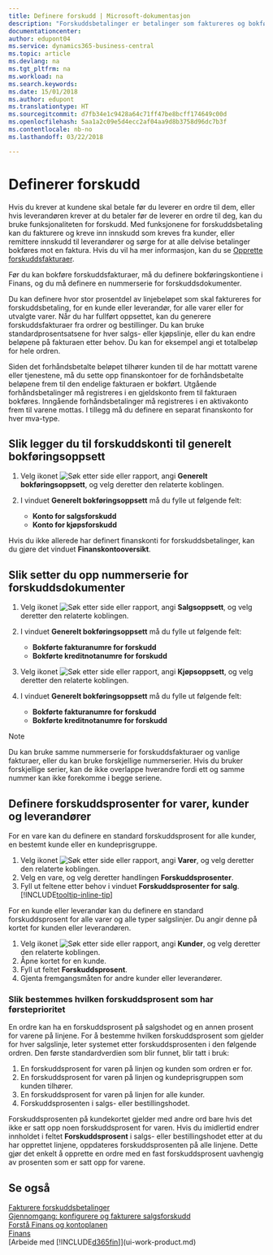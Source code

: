 ```yaml
---
title: Definere forskudd | Microsoft-dokumentasjon
description: "Forskuddsbetalinger er betalinger som faktureres og bokføres i en salgs- eller kjøpsforskuddsordre før endelig fakturering. Du må kanskje ha et innskudd før du produserer varer etter ordre, eller du må ha betaling før du sender varer til en kunde. Med funksjonene for forskuddsbetaling kan du fakturere og kreve inn innskudd som kreves fra kunder, eller remittere innskudd til leverandører. Dermed kan du sikre at alle betalinger bokføres mot en faktura."
documentationcenter: 
author: edupont04
ms.service: dynamics365-business-central
ms.topic: article
ms.devlang: na
ms.tgt_pltfrm: na
ms.workload: na
ms.search.keywords: 
ms.date: 15/01/2018
ms.author: edupont
ms.translationtype: HT
ms.sourcegitcommit: d7fb34e1c9428a64c71ff47be8bcff174649c00d
ms.openlocfilehash: 5aa1a2c09e5d4ecc2af04aa9d8b3758d96dc7b3f
ms.contentlocale: nb-no
ms.lasthandoff: 03/22/2018

---
```

# <a name="set-up-prepayments"></a>Definerer forskudd
Hvis du krever at kundene skal betale før du leverer en ordre til dem, eller hvis leverandøren krever at du betaler før de leverer en ordre til deg, kan du bruke funksjonaliteten for forskudd. Med funksjonene for forskuddsbetaling kan du fakturere og kreve inn innskudd som kreves fra kunder, eller remittere innskudd til leverandører og sørge for at alle delvise betalinger bokføres mot en faktura. Hvis du vil ha mer informasjon, kan du se [Opprette forskuddsfakturaer](finance-how-to-create-prepayment-invoices.md).

Før du kan bokføre forskuddsfakturaer, må du definere bokføringskontiene i Finans, og du må definere en nummerserie for forskuddsdokumenter.  

Du kan definere hvor stor prosentdel av linjebeløpet som skal faktureres for forskuddsbetaling, for en kunde eller leverandør, for alle varer eller for utvalgte varer. Når du har fullført oppsettet, kan du generere forskuddsfakturaer fra ordrer og bestillinger. Du kan bruke standardprosentsatsene for hver salgs- eller kjøpslinje, eller du kan endre beløpene på fakturaen etter behov. Du kan for eksempel angi et totalbeløp for hele ordren.  

Siden det forhåndsbetalte beløpet tilhører kunden til de har mottatt varene eller tjenestene, må du sette opp finanskontoer for de forhåndsbetalte beløpene frem til den endelige fakturaen er bokført. Utgående forhåndsbetalinger må registreres i en gjeldskonto frem til fakturaen bokføres. Inngående forhåndsbetalinger må registreres i en aktivakonto frem til varene mottas. I tillegg må du definere en separat finanskonto for hver mva-type.

## <a name="to-add-prepayment-accounts-to-the-general-posting-setup"></a>Slik legger du til forskuddskonti til generelt bokføringsoppsett  

1. Velg ikonet ![Søk etter side eller rapport](media/ui-search/search_small.png "Søk etter side eller rapport"), angi **Generelt bokføringsoppsett**, og velg deretter den relaterte koblingen.
2. I vinduet **Generelt bokføringsoppsett** må du fylle ut følgende felt:  

    - **Konto for salgsforskudd**  
    - **Konto for kjøpsforskudd**  

Hvis du ikke allerede har definert finanskonti for forskuddsbetalinger, kan du gjøre det vinduet **Finanskontooversikt**.  

## <a name="to-set-up-number-series-for-prepayment-documents"></a>Slik setter du opp nummerserie for forskuddsdokumenter  

1. Velg ikonet ![Søk etter side eller rapport](media/ui-search/search_small.png "Søk etter side eller rapport"), angi **Salgsoppsett**, og velg deretter den relaterte koblingen.
2. I vinduet **Generelt bokføringsoppsett** må du fylle ut følgende felt:  

   - **Bokførte fakturanumre for forskudd**
   - **Bokførte kreditnotanumre for forskudd**

1. Velg ikonet ![Søk etter side eller rapport](media/ui-search/search_small.png "Søk etter side eller rapport"), angi **Kjøpsoppsett**, og velg deretter den relaterte koblingen.
2. I vinduet **Generelt bokføringsoppsett** må du fylle ut følgende felt:

    - **Bokførte fakturanumre for forskudd**
    - **Bokførte kreditnotanumre for forskudd**

> [!NOTE]  
>  Du kan bruke samme nummerserie for forskuddsfakturaer og vanlige fakturaer, eller du kan bruke forskjellige nummerserier. Hvis du bruker forskjellige serier, kan de ikke overlappe hverandre fordi ett og samme nummer kan ikke forekomme i begge seriene.  

## <a name="to-set-up-prepayment-percentages-for-items-customers-and-vendors"></a>Definere forskuddsprosenter for varer, kunder og leverandører  
For en vare kan du definere en standard forskuddsprosent for alle kunder, en bestemt kunde eller en kundeprisgruppe.  

1. Velg ikonet ![Søk etter side eller rapport](media/ui-search/search_small.png "Søk etter side eller rapport"), angi **Varer**, og velg deretter den relaterte koblingen.
2. Velg en vare, og velg deretter handlingen **Forskuddsprosenter**.  
3. Fyll ut feltene etter behov i vinduet **Forskuddsprosenter for salg**. [!INCLUDE[tooltip-inline-tip](includes/tooltip-inline-tip_md.md)]

For en kunde eller leverandør kan du definere en standard forskuddsprosent for alle varer og alle typer salgslinjer. Du angir denne på kortet for kunden eller leverandøren.

1. Velg ikonet ![Søk etter side eller rapport](media/ui-search/search_small.png "Søk etter side eller rapport"), angi **Kunder**, og velg deretter den relaterte koblingen.
2. Åpne kortet for en kunde.
3. Fyll ut feltet **Forskuddsprosent**.
4. Gjenta fremgangsmåten for andre kunder eller leverandører.  

### <a name="to-determine-which-prepayment-percentage-has-first-priority"></a>Slik bestemmes hvilken forskuddsprosent som har førsteprioritet  
En ordre kan ha en forskuddsprosent på salgshodet og en annen prosent for varene på linjene. For å bestemme hvilken forskuddsprosent som gjelder for hver salgslinje, leter systemet etter forskuddsprosenten i den følgende ordren. Den første standardverdien som blir funnet, blir tatt i bruk:  
1. En forskuddsprosent for varen på linjen og kunden som ordren er for.  
2. En forskuddsprosent for varen på linjen og kundeprisgruppen som kunden tilhører.  
3. En forskuddsprosent for varen på linjen for alle kunder.  
4. Forskuddsprosenten i salgs- eller bestillingshodet.  

Forskuddsprosenten på kundekortet gjelder med andre ord bare hvis det ikke er satt opp noen forskuddsprosent for varen. Hvis du imidlertid endrer innholdet i feltet **Forskuddsprosent** i salgs- eller bestillingshodet etter at du har opprettet linjene, oppdateres forskuddsprosenten på alle linjene. Dette gjør det enkelt å opprette en ordre med en fast forskuddsprosent uavhengig av prosenten som er satt opp for varene.

## <a name="see-also"></a>Se også  
[Fakturere forskuddsbetalinger](finance-invoice-prepayments.md)  
[Gjennomgang: konfigurere og fakturere salgsforskudd](walkthrough-setting-up-and-invoicing-sales-prepayments.md)  
[Forstå Finans og kontoplanen](finance-general-ledger.md)  
[Finans](finance.md)  
[Arbeide med [!INCLUDE[d365fin](includes/d365fin_md.md)]](ui-work-product.md)

